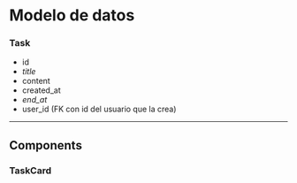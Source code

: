 # Modelo de datos 
### Task
- id 
- *title*
- content
- created_at
- *end_at*
- user_id (FK con id del usuario que la crea)

----

## Components
### TaskCard